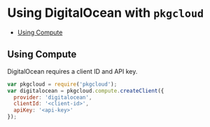 # Using DigitalOcean with `pkgcloud`

* [Using Compute](#using-compute)

<a name="using-compute"></a>
## Using Compute

DigitalOcean requires a client ID and API key.

```js
var pkgcloud = require('pkgcloud');
var digitalocean = pkgcloud.compute.createClient({
  provider: 'digitalocean',
  clientId: '<client-id>',
  apiKey: '<api-key>'
});
```
